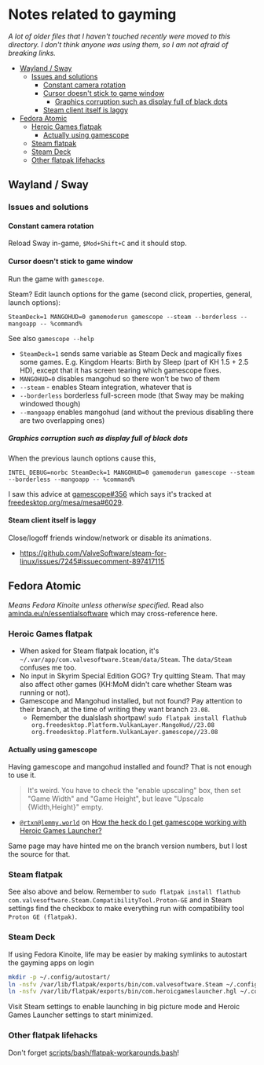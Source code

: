 <!-- @format -->

# Notes related to gayming

_A lot of older files that I haven't touched recently were moved to this
directory. I don't think anyone was using them, so I am not afraid of breaking
links._

<!-- editorconfig-checker-disable -->
<!-- prettier-ignore-start -->

<!-- START doctoc generated TOC please keep comment here to allow auto update -->
<!-- DON'T EDIT THIS SECTION, INSTEAD RE-RUN doctoc TO UPDATE -->

- [Wayland / Sway](#wayland--sway)
  - [Issues and solutions](#issues-and-solutions)
    - [Constant camera rotation](#constant-camera-rotation)
    - [Cursor doesn't stick to game window](#cursor-doesnt-stick-to-game-window)
      - [Graphics corruption such as display full of black dots](#graphics-corruption-such-as-display-full-of-black-dots)
    - [Steam client itself is laggy](#steam-client-itself-is-laggy)
- [Fedora Atomic](#fedora-atomic)
  - [Heroic Games flatpak](#heroic-games-flatpak)
    - [Actually using gamescope](#actually-using-gamescope)
  - [Steam flatpak](#steam-flatpak)
  - [Steam Deck](#steam-deck)
  - [Other flatpak lifehacks](#other-flatpak-lifehacks)

<!-- END doctoc generated TOC please keep comment here to allow auto update -->

<!-- prettier-ignore-end -->
<!-- editorconfig-checker-enable -->

## Wayland / Sway

### Issues and solutions

#### Constant camera rotation

Reload Sway in-game, `$Mod+Shift+C` and it should stop.

#### Cursor doesn't stick to game window

Run the game with `gamescope`.

Steam? Edit launch options for the game (second click, properties, general,
launch options):

```
SteamDeck=1 MANGOHUD=0 gamemoderun gamescope --steam --borderless --mangoapp -- %command%
```

See also `gamescope --help`

- `SteamDeck=1` sends same variable as Steam Deck and magically fixes some
  games. E.g. Kingdom Hearts: Birth by Sleep (part of KH 1.5 + 2.5 HD), except
  that it has screen tearing which gamescope fixes.
- `MANGOHUD=0` disables mangohud so there won't be two of them
- `--steam` - enables Steam integration, whatever that is
- `--borderless` borderless full-screen mode (that Sway may be making windowed
  though)
- `--mangoapp` enables mangohud (and without the previous disabling there are
  two overlapping ones)

##### Graphics corruption such as display full of black dots

When the previous launch options cause this,

```
INTEL_DEBUG=norbc SteamDeck=1 MANGOHUD=0 gamemoderun gamescope --steam --borderless --mangoapp -- %command%
```

I saw this advice at
[gamescope#356](https://github.com/Plagman/gamescope/issues/356) which says
it's tracked at
[freedesktop.org/mesa/mesa#6029](https://gitlab.freedesktop.org/mesa/mesa/-/issues/6029).

#### Steam client itself is laggy

Close/logoff friends window/network or disable its animations.

- https://github.com/ValveSoftware/steam-for-linux/issues/7245#issuecomment-897417115

## Fedora Atomic

_Means Fedora Kinoite unless otherwise specified._ Read also
[aminda.eu/n/essentialsoftware](https://aminda.eu/n/essentialsoftware) which
may cross-reference here.

### Heroic Games flatpak

- When asked for Steam flatpak location, it's
  `~/.var/app/com.valvesoftware.Steam/data/Steam`. The `data/Steam` confuses
  me too.
- No input in Skyrim Special Edition GOG? Try quitting Steam. That may also
  affect other games (KH:MoM didn't care whether Steam was running or not).
- Gamescope and Mangohud installed, but not found? Pay attention to their
  branch, at the time of writing they want branch `23.08`.
  - Remember the dualslash shortpaw!
    `sudo flatpak install flathub org.freedesktop.Platform.VulkanLayer.MangoHud//23.08 org.freedesktop.Platform.VulkanLayer.gamescope//23.08`

#### Actually using gamescope

Having gamescope and mangohud installed and found? That is not enough to use
it.

> It's weird. You have to check the "enable upscaling" box, then set "Game
> Width" and "Game Height", but leave "Upscale {Width,Height}" empty.

- [`@rtxn@lemmy.world`](https://lemmy.world/u/rtxn) on
  [How the heck do I get gamescope working with Heroic Games Launcher?](https://rimworld.gallery/m/linux_gaming@lemmy.world/t/2882/How-the-heck-do-I-get-gamescope-working-with-Heroic/comment/20433#entry-comment-20433)

Same page may have hinted me on the branch version numbers, but I lost the
source for that.

### Steam flatpak

See also above and below. Remember to
`sudo flatpak install flathub com.valvesoftware.Steam.CompatibilityTool.Proton-GE`
and in Steam settings find the checkbox to make everything run with
compatibility tool `Proton GE (flatpak)`.

### Steam Deck

If using Fedora Kinoite, life may be easier by making symlinks to autostart
the gayming apps on login

```bash
mkdir -p ~/.config/autostart/
ln -nsfv /var/lib/flatpak/exports/bin/com.valvesoftware.Steam ~/.config/autostart/
ln -nsfv /var/lib/flatpak/exports/bin/com.heroicgameslauncher.hgl ~/.config/autostart/
```

Visit Steam settings to enable launching in big picture mode and Heroic Games
Launcher settings to start minimized.

### Other flatpak lifehacks

Don't forget
[scripts/bash/flatpak-workarounds.bash](https://gitea.blesmrt.net/mikaela/scripts/src/branch/master/bash/flatpak-workarounds.bash)!
